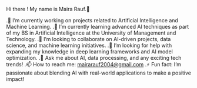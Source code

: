 Hi there ! My name is Maira Rauf.👋
<!-- **mairarauf/mairarauf** is a ✨ _special_ ✨ repository because its `README.md` (this file) appears on your GitHub profile. -->
.🔭 I’m currently working on projects related to Artificial Intelligence and Machine Learning.
.🌱 I’m currently learning advanced AI techniques as part of my BS in Artificial Intelligence at the University of Management and Technology.
.👯 I’m looking to collaborate on AI-driven projects, data science, and machine learning initiatives.
.🤔 I’m looking for help with expanding my knowledge in deep learning frameworks and AI model optimization.
.💬 Ask me about AI, data processing, and any exciting tech trends!
.📫 How to reach me: mairarauf2004@gmail.com
.⚡ Fun fact: I’m passionate about blending AI with real-world applications to make a positive impact!
